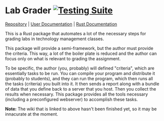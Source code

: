 # Lab Grader [![Testing Suite](https://github.com/llamicron/lab_grader/workflows/Testing%20Suite/badge.svg)](https://github.com/llamicron/lab_grader/actions?query=workflow%3A%22Testing+Suite%22)

[Repository](https://github.com/llamicron/lab_grader) |
[User Documentation](https://github.com/llamicron/lab_grader/wiki) |
[Rust Documentation](https://docs.rs/crate/lab_grader)

This is a Rust package that automates a lot of the necessary steps for grading labs in technology management classes.

This package will provide a semi-framework, but the author must provide the criteria. This way, a lot of the boiler plate is reduced and the author can focus only on what is relevant to grading the assignment.

To be specific, the author (you, probably) will defined "criteria", which are essentially tasks to be run. You can compile your program and distribute it (probably to students), and they can run the program, which then runs all the tasks (criteria) you built into it. It then sends a report along with a bundle of data that you define back to a server that you host. Then you collect the results when necessary. This package provides all the tools necessary (including a preconfigured webserver) to accomplish these tasks.

**Note:** The wiki that is linked to above hasn't been finished yet, so it may be innacurate at the moment.
